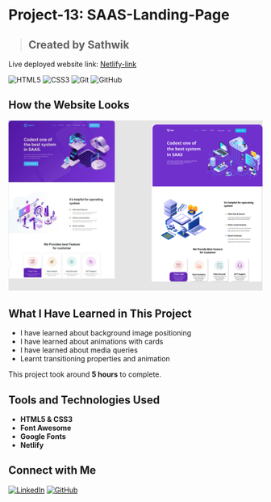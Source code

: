 

# Project-13: SAAS-Landing-Page

>## Created by Sathwik 

Live deployed website link: [Netlify-link](https://business-landing-pageee.netlify.app/) 
 
![HTML5](https://img.shields.io/badge/HTML5-E34F26?style=for-the-badge&logo=html5&logoColor=white) ![CSS3](https://img.shields.io/badge/CSS3-1572B6?style=for-the-badge&logo=css3&logoColor=white) ![Git](https://img.shields.io/badge/Git-F05032?style=for-the-badge&logo=git&logoColor=white) ![GitHub](https://img.shields.io/badge/GitHub-181717?style=for-the-badge&logo=github&logoColor=white)





## How the Website Looks  
![Image](13.png)

## What I Have Learned in This Project
  - I have learned about background image positioning
  - I have learned about animations with cards
  - I have learned about media queries
  - Learnt transitioning properties and animation

This project took around **5 hours** to complete.


## Tools and Technologies Used
- **HTML5 & CSS3** 
- **Font Awesome** 
- **Google Fonts** 
- **Netlify** 


## Connect with Me

[![LinkedIn](https://img.shields.io/badge/LinkedIn-0077B5?style=for-the-badge&logo=linkedin&logoColor=white)](https://www.linkedin.com/in/sathwik-alagoni-056b692a0/)
[![GitHub](https://img.shields.io/badge/GitHub-181717?style=for-the-badge&logo=github&logoColor=white)](https://github.com/Sathwik-Alagoni)
